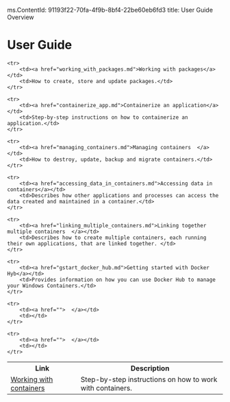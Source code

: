 ms.ContentId: 91193f22-70fa-4f9b-8bf4-22be60eb6fd3
title: User Guide Overview

# User Guide #

<table>
	<tr>
		<th>Link</th>
		<th>Description</th>
	</tr>
	<tr>
		<td><a href="working_with_containers.md">Working with containers</a></td>
		<td>Step-by-step instructions on how to work with containers.</td>
	</tr>

	<tr>
		<td><a href="working_with_packages.md">Working with packages</a></td>
		<td>How to create, store and update packages.</td>
	</tr>

	<tr>
		<td><a href="containerize_app.md">Containerize an application</a></td>
		<td>Step-by-step instructions on how to containerize an application.</td>
	</tr>

	<tr>
		<td><a href="managing_containers.md">Managing containers  </a></td>
		<td>How to destroy, update, backup and migrate containers.</td>
	</tr>

	<tr>
		<td><a href="accessing_data_in_containers.md">Accessing data in containers</a></td>
		<td>Describes how other applications and processes can access the data created and maintained in a container.</td>
	</tr>

	<tr>
		<td><a href="linking_multiple_containers.md">Linking together multiple containers  </a></td>
		<td>Describes how to create multiple containers, each running their own applications, that are linked together. </td>
	</tr>

	<tr>
		<td><a href="gstart_docker_hub.md">Getting started with Docker Hyb</a></td>
		<td>Provides information on how you can use Docker Hub to manage your Windows Containers.</td>
	</tr>

	<tr>
		<td><a href="">  </a></td>
		<td></td>
	</tr>

	<tr>
		<td><a href="">  </a></td>
		<td></td>
	</tr>


</table>


